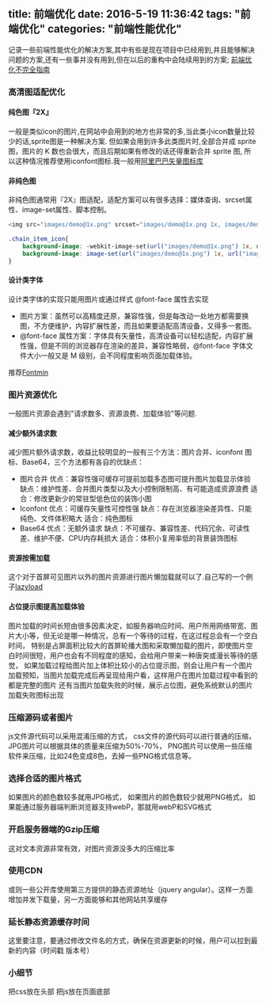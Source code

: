 title: 前端优化
date: 2016-5-19 11:36:42
tags: "前端优化"
categories: "前端性能优化"
---
记录一些前端性能优化的解决方案,其中有些是现在项目中已经用到,并且能够解决问题的方案,还有一些事并没有用到,但在以后的重构中会陆续用到的方案;
[前端优化不完全指南](http://aotu.io/notes/2016/03/16/optimization/)
<!-- more -->
### 高清图适配优化
#### 纯色图『2X』
一般是类似icon的图片,在网站中会用到的地方也非常的多,当此类小icon数量比较少的话,sprite图是一种解决方案.
但如果会用到许多此类图片时,全部合并成 sprite 图，图片的 K 数也会很大，而且后期如果有修改的话还得重新合并 sprite 图,
所以这种情况推荐使用iconfont图标.我一般用[阿里巴巴矢量图标库](http://iconfont.cn/)
#### 非纯色图
非纯色图通常用『2X』图适配，适配方案可以有很多选择：媒体查询、srcset属性、image-set属性、脚本控制。
``` javascript
<img src="images/demo@1x.png" srcset="images/demo@1x.png 1x, images/demo@2x.png 2x" alt="">
```
``` css
.chain_item_icon{
    background-image: -webkit-image-set(url("images/demo@1x.png") 1x, url("images/demo@2x.png") 2x);
    background-image: image-set(url("images/demo@1x.png") 1x, url("images/demo@2x.png") 2x);
}
```

#### 设计类字体
设计类字体的实现只能用图片或通过样式 @font-face 属性去实现
* 图片方案：虽然可以高精度还原，兼容性强，但是每改动一处地方都需要换图，不方便维护，内容扩展性差，而且如果要适配高清设备，又得多一套图。
* @font-face 属性方案：字体具有矢量性，高清设备可以轻松适配，内容扩展性强，但是不同的浏览器存在渲染的差异，兼容性略弱，@font-face 字体文件大小一般又是 M 级别，会不同程度影响页面加载体验。

推荐[Fontmin](http://ecomfe.github.io/fontmin/tw#feature)

### 图片资源优化
一般图片资源会遇到"请求数多、资源浪费、加载体验"等问题.

#### 减少额外请求数
减少图片额外请求数，收益比较明显的一般有三个方法：图片合并、iconfont 图标、Base64，三个方法都有各自的优缺点：
* 图片合并
优点：兼容性强可缓存可提前加载多态图可提升图片加载显示体验
缺点：维护性差、合并图片类型以及大小控制限制高、有可能造成资源浪费
适合：修改更新少的常驻型低色位的装饰小图
* Iconfont
优点：可缓存矢量性可控性强
缺点：存在浏览器渲染差异性、只能纯色、文件体积略大
适合：纯色图标
* Base64
优点：无额外请求
缺点：不可缓存、兼容性差、代码冗余、可读性差、维护不便、CPU内存耗损大
适合：体积小复用率低的背景装饰图标

#### 资源按需加载
这个对于首屏可见图片以外的图片资源进行图片懒加载就可以了.自己写的一个例子[lazyload](https://github.com/yangmingkun187/lazyLoad)

#### 占位提示图提高加载体验
图片加载的时间长短由很多因素决定，如服务器响应时间、用户所用网络带宽、图片大小等，但无论是哪一种情况，总有一个等待的过程，在这过程总会有一个空白时间，
特别是占屏面积比较大的首屏轮播大图和采取懒加载的图片，即使图片空白时间很短，用户也会有不同程度的感知，会给用户带来一种唐突或漫长等待的感觉，
如果加载过程给图片加上体积比较小的占位提示图，则会让用户有一个图片加载预知，当图片加载完成后再呈现给用户看，这样用户在图片加载过程中看到的都是完整的图片
还有当图片加载失败的时候，展示占位图，避免系统默认的图片加载失败图标出现

### 压缩源码或者图片
js文件源代码可以采用混淆压缩的方式，
css文件的源代码可以进行普通的压缩，
JPG图片可以根据具体的质量来压缩为50%-70%，
PNG图片可以使用一些压缩软件来压缩，比如24色变成8色，去掉一些PNG格式信息等。

### 选择合适的图片格式
如果图片的颜色数较多就用JPG格式，
如果图片的颜色数较少就用PNG格式，
如果能通过服务器端判断浏览器支持webP，那就用webP和SVG格式

### 开启服务器端的Gzip压缩
这对文本资源非常有效，对图片资源没多大的压缩比率

### 使用CDN
或则一些公开库使用第三方提供的静态资源地址（jquery angular）。这样一方面增加并发下载量，另一方面能够和其他网站共享缓存
### 延长静态资源缓存时间
这里要注意，要通过修改文件名的方式，确保在资源更新的时候，用户可以拉到最新的内容（时间戳 版本号）

### 小细节
把css放在头部  把js放在页面底部
